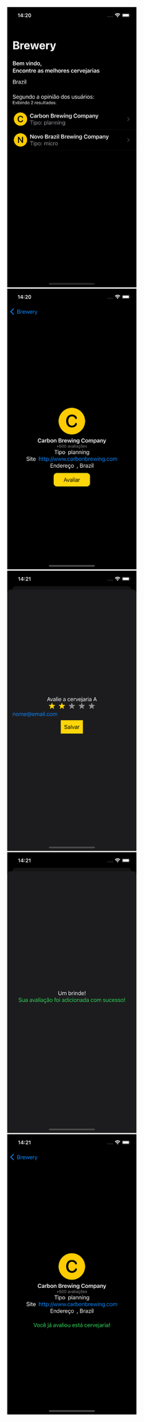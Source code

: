 <img src="./screens/screen-1.png" width="300"/>
<img src="./screens/screen-2.png" width="300"/>
<img src="./screens/screen-3.png" width="300"/>
<img src="./screens/screen-4.png" width="300"/>
<img src="./screens/screen-5.png" width="300"/>
